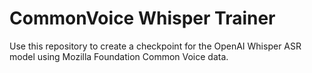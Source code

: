 # CommonVoice Whisper Trainer

Use this repository to create a checkpoint for the OpenAI Whisper ASR model using Mozilla Foundation Common Voice data.
